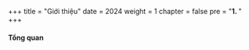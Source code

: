 +++
title = "Giới thiệu"
date = 2024
weight = 1
chapter = false
pre = "<b>1. </b>"
+++

#### Tổng quan


